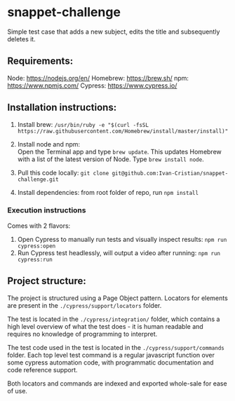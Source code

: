 # snappet-challenge

Simple test case that adds a new subject, edits the title and subsequently deletes it.

## Requirements:
Node: https://nodejs.org/en/
Homebrew: https://brew.sh/
npm: https://www.npmjs.com/
Cypress: https://www.cypress.io/

## Installation instructions:
1. Install brew:
`/usr/bin/ruby -e "$(curl -fsSL https://raw.githubusercontent.com/Homebrew/install/master/install)"`
2. Install node and npm:  
Open the Terminal app and type `brew update`. This updates Homebrew with a list of the latest version of Node.
Type `brew install node`.

3. Pull this code locally:
`git clone git@github.com:Ivan-Cristian/snappet-challenge.git`
4. Install dependencies:
from root folder of repo, run `npm install`

### Execution instructions
Comes with 2 flavors:
1. Open Cypress to manually run tests and visually inspect results: `npm run cypress:open`
2. Run Cypress test headlessly, will output a video after running: `npm run cypress:run`

## Project structure:
The project is structured using a Page Object pattern. Locators for elements are present in the `./cypress/support/locators` folder.

The test is located in the `./cypress/integration/` folder, which contains a high level overview of what the test does - it is human readable and requires no knowledge of programming to interpret.

The test code used in the test is located in the `./cypress/support/commands` folder. Each top level test command is a regular javascript function over some cypress automation code, with programmatic documentation and code reference support.

Both locators and commands are indexed and exported whole-sale for ease of use.
